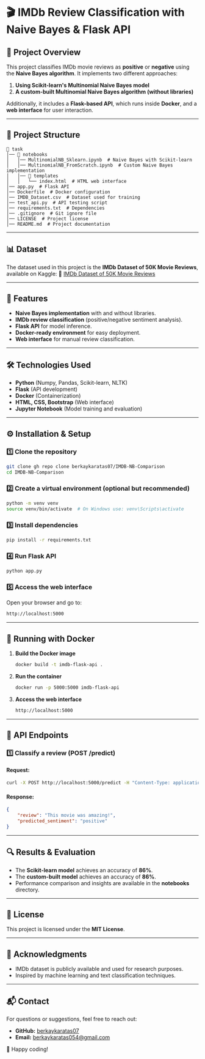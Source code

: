 # 🎬 IMDb Review Classification with Naive Bayes & Flask API

## 📌 Project Overview
This project classifies IMDb movie reviews as **positive** or **negative** using the **Naive Bayes algorithm**. It implements two different approaches:

1. **Using Scikit-learn's Multinomial Naive Bayes model**
2. **A custom-built Multinomial Naive Bayes algorithm (without libraries)**

Additionally, it includes a **Flask-based API**, which runs inside **Docker**, and a **web interface** for user interaction.

---

## 📂 Project Structure
```
📁 task
│── 📁 notebooks
│   │── MultinomialNB_Sklearn.ipynb  # Naive Bayes with Scikit-learn
│   │── MultinomialNB_FromScratch.ipynb  # Custom Naive Bayes implementation
│   │── 📁 templates
│   │   └── index.html  # HTML web interface
│── app.py  # Flask API
│── Dockerfile  # Docker configuration
│── IMDB_Dataset.csv  # Dataset used for training
│── test_api.py  # API testing script
│── requirements.txt  # Dependencies
│── .gitignore  # Git ignore file
│── LICENSE  # Project license
│── README.md  # Project documentation
```

---

## 📊 Dataset

The dataset used in this project is the **IMDb Dataset of 50K Movie Reviews**, available on Kaggle: 📌 [IMDb Dataset of 50K Movie Reviews](https://www.kaggle.com/datasets/lakshmi25npathi/imdb-dataset-of-50k-movie-reviews)

---

## 🚀 Features
- **Naive Bayes implementation** with and without libraries.
- **IMDb review classification** (positive/negative sentiment analysis).
- **Flask API** for model inference.
- **Docker-ready environment** for easy deployment.
- **Web interface** for manual review classification.

---

## 🛠 Technologies Used
- **Python** (Numpy, Pandas, Scikit-learn, NLTK)
- **Flask** (API development)
- **Docker** (Containerization)
- **HTML, CSS, Bootstrap** (Web interface)
- **Jupyter Notebook** (Model training and evaluation)

---

## ⚙️ Installation & Setup
### 1️⃣ Clone the repository
```sh
git clone gh repo clone berkaykaratas07/IMDB-NB-Comparison
cd IMDB-NB-Comparison
```

### 2️⃣ Create a virtual environment (optional but recommended)
```sh
python -m venv venv
source venv/bin/activate  # On Windows use: venv\Scripts\activate
```

### 3️⃣ Install dependencies
```sh
pip install -r requirements.txt
```

### 4️⃣ Run Flask API
```sh
python app.py
```

### 5️⃣ Access the web interface
Open your browser and go to:
```sh
http://localhost:5000
```

---

## 🐳 Running with Docker
1. **Build the Docker image**
   ```sh
   docker build -t imdb-flask-api .
   ```
2. **Run the container**
   ```sh
   docker run -p 5000:5000 imdb-flask-api
   ```
3. **Access the web interface**
   ```sh
   http://localhost:5000
   ```

---

## 📝 API Endpoints
### **1️⃣ Classify a review (POST /predict)**
#### **Request:**
```sh
curl -X POST http://localhost:5000/predict -H "Content-Type: application/json" -d '{"review": "This movie was amazing!"}'
```
#### **Response:**
```json
{
    "review": "This movie was amazing!",
    "predicted_sentiment": "positive"
}
```

---

## 🔍 Results & Evaluation
- The **Scikit-learn model** achieves an accuracy of **86%**.
- The **custom-built model** achieves an accuracy of **86%**.
- Performance comparison and insights are available in the **notebooks** directory.

---

## 📜 License
This project is licensed under the **MIT License**.

---

## 🙌 Acknowledgments
- IMDb dataset is publicly available and used for research purposes.
- Inspired by machine learning and text classification techniques.

---

## 📬 Contact
For questions or suggestions, feel free to reach out:
- **GitHub:** [berkaykaratas07](https://github.com/berkaykaratas07)
- **Email:** berkaykaratas054@gmail.com

🚀 Happy coding!


